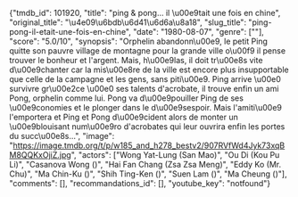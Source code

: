 {"tmdb_id": 101920, "title": "ping & pong... il \u00e9tait une fois en chine", "original_title": "\u4e09\u6bdb\u6d41\u6d6a\u8a18", "slug_title": "ping-pong-il-etait-une-fois-en-chine", "date": "1980-08-07", "genre": [""], "score": "5.0/10", "synopsis": "Orphelin abandonn\u00e9, le petit Ping quitte son pauvre village de montagne pour la grande ville o\u00f9 il pense trouver le bonheur et l'argent. Mais, h\u00e9las, il doit tr\u00e8s vite d\u00e9chanter car la mis\u00e8re de la ville est encore plus insupportable que celle de la campagne et les gens, sans piti\u00e9. Ping arrive \u00e0 survivre gr\u00e2ce \u00e0 ses talents d'acrobate, il trouve enfin un ami Pong, orphelin comme lui. Pong va d\u00e9pouiller Ping de ses \u00e9conomies et le plonger dans le d\u00e9sespoir. Mais l'amiti\u00e9 l'emportera et Ping et Pong d\u00e9cident alors de monter un \u00e9blouisant num\u00e9ro d'acrobates qui leur ouvrira enfin les portes du succ\u00e8s...", "image": "https://image.tmdb.org/t/p/w185_and_h278_bestv2/907RVfWd4Jyk73xqBM8QQKxOjiZ.jpg", "actors": ["Wong Yat-Lung (San Mao)", "Ou Di (Kou Pu Li)", "Casanova Wong ()", "Hai Fan Chang (Zsa Zsa Meng)", "Eddy Ko (Mr. Chu)", "Ma Chin-Ku  ()", "Shih Ting-Ken ()", "Suen Lam ()", "Ma Cheung ()"], "comments": [], "recommandations_id": [], "youtube_key": "notfound"}